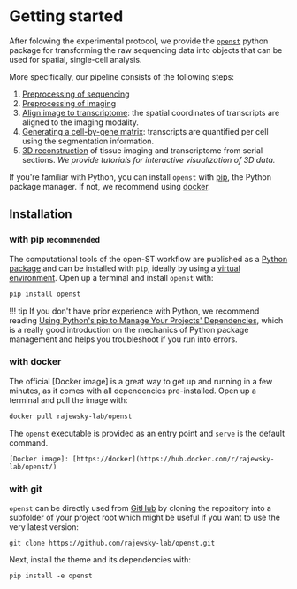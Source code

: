 # Getting started

After folowing the experimental protocol, we provide the [`openst`](https://pypi.org/project/openst/)
python package for transforming the raw sequencing data into objects that can be used for spatial, single-cell
analysis.

More specifically, our pipeline consists of the following steps:

1. [Preprocessing of sequencing](computational/preprocessing_sequencing.md)
2. [Preprocessing of imaging](computational/preprocessing_imaging.md)
3. [Align image to transcriptome](computational/pairwise_alignment.md): the spatial coordinates of transcripts are aligned
    to the imaging modality.
4. [Generating a cell-by-gene matrix](computational/generate_expression_matrix.md): transcripts
    are quantified per cell using the segmentation information.
5. [3D reconstruction](computational/threed_reconstruction.md) of tissue imaging and transcriptome from serial sections.
   *We provide tutorials for interactive visualization of 3D data.*

If you're familiar with Python, you can install `openst` with [pip], the Python package manager.
If not, we recommend using [docker].

[pip]: #with-pip
[docker]: #with-docker

## Installation

### with pip <small>recommended</small>

The computational tools of the open-ST workflow are published as a [Python package]
and can be installed with `pip`, ideally by using a [virtual environment].
Open up a terminal and install `openst` with:

``` sh
pip install openst
```

!!! tip
    If you don't have prior experience with Python, we recommend reading
    [Using Python's pip to Manage Your Projects' Dependencies], which is a really
    good introduction on the mechanics of Python package management and helps you
    troubleshoot if you run into errors.

  [Python package]: https://pypi.org/project/openst/
  [virtual environment]: https://realpython.com/what-is-pip/#using-pip-in-a-python-virtual-environment
  [Markdown]: https://python-markdown.github.io/
  [Pygments]: https://pygments.org/
  [Python Markdown Extensions]: https://facelessuser.github.io/pymdown-extensions/
  [Using Python's pip to Manage Your Projects' Dependencies]: https://realpython.com/what-is-pip/

### with docker

The official [Docker image] is a great way to get up and running in a few
minutes, as it comes with all dependencies pre-installed. Open up a terminal
and pull the image with:

``` sh
docker pull rajewsky-lab/openst
```

The `openst` executable is provided as an entry point and `serve` is the
default command.

    [Docker image]: [https://docker](https://hub.docker.com/r/rajewsky-lab/openst/)

### with git

`openst` can be directly used from [GitHub] by cloning the
repository into a subfolder of your project root which might be useful if you
want to use the very latest version:

```
git clone https://github.com/rajewsky-lab/openst.git
```

Next, install the theme and its dependencies with:

```
pip install -e openst
```

  [GitHub]: https://github.com/rajewsky-lab/openst